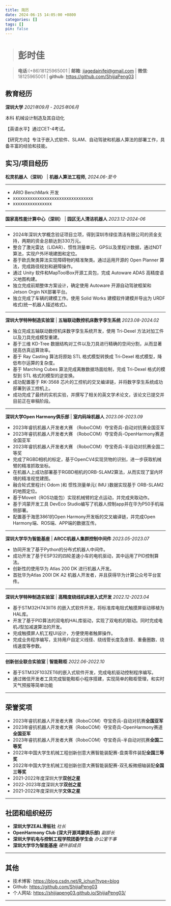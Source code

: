 ```yaml
---
title: 简历
date: 2024-06-15 14:05:00 +0800
categories: []
tags: []
pin: false
---
```

> # 彭时佳

> **电话**:(+86)18125965001 |
> **邮箱**: [jiagedainifei@gmail.com](mailto:xxxx@bbbb)   |
> **微信**: 18125965001  |
> **github**: https://github.com/ShijiaPeng03  |

## <i class="fa-solid fa-graduation-cap"></i>教育经历

**深圳大学**         *2021年09月 - 2025年06月*   

本科 机械设计制造及其自动化 

【英语水平】通过CET-4考试。

【研究方向】专注于嵌入式软件、SLAM、自动驾驶和机器人算法的部署工作，具备丰富的经验和技能。


## <i class="fa-solid fa-briefcase"></i>实习/项目经历

 **松灵机器人（深圳）**     |   **机器人算法工程师,** *2024.06-至今*   

---
- ARIO BenchMark 开发
- xxxxxxxxxxxxxxxxxxxxxxxxxxxxxxxxx
- xxxxxxxxxxxxxxxx

---

**国家高性能计算中心（深圳）** |   **园区无人清洁机器人**   *2023.12-2024-06*

---

- 2024年深圳大学概念验证项目立项，得到深圳市绿佳清洁有限公司的资金支持，两期的资金总额达到330万元。
- 整合了激光雷达（LIDAR）、惯性测量单元、GPS以及里程计数据，通过NDT算法，实现户外环境建图和定位。
- 基于欧氏聚类算法实现障碍物的精准聚类。通过运用开源的 Open Planner 算法，完成路径规划和避障操作。
- 通过 Unity 软件和MapToolBox开源工具包，完成 Autoware ADAS 高精度语义地图构建。
- 独立完成前期整体方案设计，确定使用 Autoware 开源自动驾驶框架和 Jetson Orgin NX部署平台。
- 独立完成了车辆的建模工作。使用 Solid Works 建模软件建模并导出为 URDF 格式(统一机器人描述格式)。

---

**深圳大学特种制造实验室**  |  **五轴联动数控机床数字孪生系统** *2023.08-2024.02*

- 独立完成五轴联动数控机床数字孪生系统开发，使用 Tri-Dexel 方法对加工件以及刀具完成模型重建。
- 基于三维 KD-Tree 数据结构对工件以及刀具进行精确的空间分割，从而显著提高仿真运算效率。
- 基于 Ray Casting 算法将原始 STL 格式模型转换成 Tri-Dexel 格式模型，降低布尔运算的复杂度。
- 基于 Marching Cubes 算法完成离散数据场面绘制，完成 Tri-Dexel 格式的模型到 STL 格式的模型的逆变换。
- 成功配置基于 RK-3568 芯片的工控机的交叉编译链，并将数字孪生系统成功部署到该工控机上。
- 成功完成了最终的实机实验，并撰写了相关的英文学术论文，该论文已提交并目前正在审稿阶段。

---
 **深圳大学Open Harmony俱乐部** | **室内码垛机器人** *2023.06-2023.09*

- 2023年睿抗机器人开发者大赛 （RoboCOM）夺宝奇兵-自动对抗赛全国亚军
- 2023年睿抗机器人开发者大赛 （RoboCOM）夺宝奇兵-OpenHarmony赛道全国亚军
- 2023年睿抗机器人开发者大赛 （RoboCOM）夺宝奇兵-半自动对抗赛全国二等奖
- 完成了RGBD相机的标定，基于OpenCV4实现货物的识别，进一步获取机械臂的精准抓取坐标。
- 在机器人上成功部署基于RGBD相机的ORB-SLAM2算法，从而实现了室内环境的精准视觉建图。
- 融合轮式里程计( Odom )和 惯性测量单元( IMU )数据实现基于 ORB-SLAM2 的地图定位。
- 基于Moveit（ROS功能包）实现机械臂的定点运动，并完成夹取动作。
- 基于鸿蒙开发工具 DevEco Studio编写了机器人控制app并在华为P50手机端侧部署。
- 配置基于海思3861的Open Harmony开发板的交叉编译链，并完成Open Harmony端、ROS端、APP端的数据互传。


---
**深圳大学华为智能基座** |  **ARCC机器人集群控制中间件** *2023.05-2023.07*

- 协同开发了基于Python的分布式机器人中间件。
- 成功开发了基于ESP32的四轮差速小车的电机驱动，其中运用了PID控制算法。
- 创新性的使用华为 Atlas 200 DK 进行机器人开发。
- 首批华为Atlas 200I DK A2 机器人开发者，并且获得华为计算公众号平台宣传。

---


 **深圳大学特种制造实验室** |  **高精度绕线机床嵌入式开发** *2022.12-2023.04*

- 基于STM32H743IIT6 的嵌入式软件开发，将标准库电阻式触摸屏驱动移植为HAL库。
- 开发了基于PID算法的双电机HAL库驱动，实现了双电机的联动。同时完成电机J型加减速算法的开发。
- 完成触摸屏人机工程UI设计，方便使用者触屏操作。
- 完成业务程序编写，支持用户自定义线径、绕线管长度及直径、重叠圈数、绕线速度等参数。

---

 **创新创业联合实验室**  |  **智能鞋柜**  *2022.06-2022.10*

- 基于STM32F103ZET6的嵌入式软件开发，完成电机驱动控制程序编写。
- 通过微信开发者工具完成智能鞋柜小程序搭建，实现简单的鞋柜管理，和实时天气预报等简单功能

---


## <i class="fa-solid fa-cubes"></i>荣誉奖项

- 2023年睿抗机器人开发者大赛（RoboCOM）夺宝奇兵-自动对抗赛**全国亚军**
- 2023年睿抗机器人开发者大赛（RoboCOM）夺宝奇兵-OpenHarmony赛道**全国亚军**
- 2023年睿抗机器人开发者大赛（RoboCOM）夺宝奇兵-半自动对抗赛**全国二等奖**
- 2022年中国大学生机械工程创新创意大赛智能装配赛-盘类零件装配**全国三等奖**
- 2022年中国大学生机械工程创新创意大赛智能装配赛-双孔板微细轴装配**全国三等奖**
- 2021-2022年度深圳大学**双创之星**
- 2022-2023年度深圳大学**双创之星**
- 2021-2022年度深圳大学**文体之星**

---



## <i class="fa-solid fa-bars"></i>社团和组织经历

- **深圳大学ZEAL滑板社**  *社长*
- **OpenHarmony Club (深大开源鸿蒙俱乐部)** *副部长*
- **深圳大学机电与控制工程学院团委学生会** *办公室干事*
- **深圳大学华为智能基座** *硬件部成员*

---

## <i class="fa-solid fa-bars"></i>其他

- 技术博客: https://blog.csdn.net/R_ichun?type=blog
- Github: https://github.com/ShijiaPeng03
- 个人网站: https://shijiapeng03.github.io/ShijiaPeng03/

---
